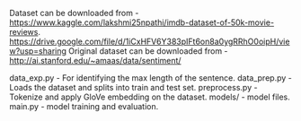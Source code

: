 Dataset can be downloaded from - 
https://www.kaggle.com/lakshmi25npathi/imdb-dataset-of-50k-movie-reviews. 
https://drive.google.com/file/d/1iCxHFV6Y383pIFt6on8a0ygRRhO0oipH/view?usp=sharing
Original dataset can be downloaded from - http://ai.stanford.edu/~amaas/data/sentiment/


data_exp.py - For identifying the max length of the sentence.
data_prep.py - Loads the dataset and splits into train and test set.
preprocess.py - Tokenize and apply GloVe embedding on the dataset.
models/ - model files.
main.py - model training and evaluation.
